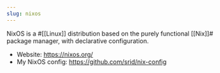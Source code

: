 ```yaml
---
slug: nixos
---
```


NixOS is a #[[Linux]] distribution based on the purely functional [[Nix]]# package manager, with declarative configuration.

* Website: https://nixos.org/
* My NixOS config: https://github.com/srid/nix-config
